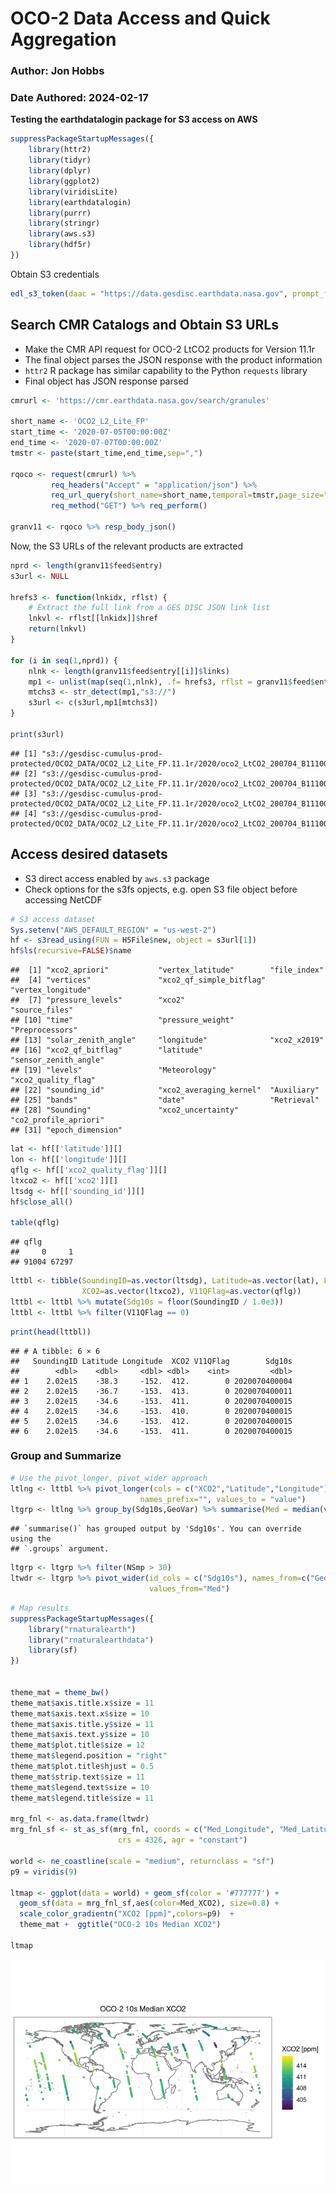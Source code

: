 OCO-2 Data Access and Quick Aggregation
================

### Author: Jon Hobbs

### Date Authored: 2024-02-17

**Testing the earthdatalogin package for S3 access on AWS**

``` r
suppressPackageStartupMessages({ 
    library(httr2)
    library(tidyr)
    library(dplyr)
    library(ggplot2)
    library(viridisLite)
    library(earthdatalogin)
    library(purrr)
    library(stringr)
    library(aws.s3)
    library(hdf5r)
})
```

Obtain S3 credentials

``` r
edl_s3_token(daac = "https://data.gesdisc.earthdata.nasa.gov", prompt_for_netrc = FALSE)
```

## Search CMR Catalogs and Obtain S3 URLs

- Make the CMR API request for OCO-2 LtCO2 products for Version 11.1r
- The final object parses the JSON response with the product information
- `httr2` R package has similar capability to the Python `requests`
  library
- Final object has JSON response parsed

``` r
cmrurl <- 'https://cmr.earthdata.nasa.gov/search/granules'

short_name <- 'OCO2_L2_Lite_FP'
start_time <- '2020-07-05T00:00:00Z'
end_time <- '2020-07-07T00:00:00Z'
tmstr <- paste(start_time,end_time,sep=",")

rqoco <- request(cmrurl) %>% 
         req_headers("Accept" = "application/json") %>% 
         req_url_query(short_name=short_name,temporal=tmstr,page_size="200",version='11.1r') %>%
         req_method("GET") %>% req_perform()     

granv11 <- rqoco %>% resp_body_json()
```

Now, the S3 URLs of the relevant products are extracted

``` r
nprd <- length(granv11$feed$entry)
s3url <- NULL

hrefs3 <- function(lnkidx, rflst) {
    # Extract the full link from a GES DISC JSON link list
    lnkvl <- rflst[[lnkidx]]$href
    return(lnkvl)
}

for (i in seq(1,nprd)) {
    nlnk <- length(granv11$feed$entry[[i]]$links)
    mp1 <- unlist(map(seq(1,nlnk), .f= hrefs3, rflst = granv11$feed$entry[[1]]$links))
    mtchs3 <- str_detect(mp1,"s3://")
    s3url <- c(s3url,mp1[mtchs3])
}

print(s3url)
```

    ## [1] "s3://gesdisc-cumulus-prod-protected/OCO2_DATA/OCO2_L2_Lite_FP.11.1r/2020/oco2_LtCO2_200704_B11100Ar_230603215457s.nc4"
    ## [2] "s3://gesdisc-cumulus-prod-protected/OCO2_DATA/OCO2_L2_Lite_FP.11.1r/2020/oco2_LtCO2_200704_B11100Ar_230603215457s.nc4"
    ## [3] "s3://gesdisc-cumulus-prod-protected/OCO2_DATA/OCO2_L2_Lite_FP.11.1r/2020/oco2_LtCO2_200704_B11100Ar_230603215457s.nc4"
    ## [4] "s3://gesdisc-cumulus-prod-protected/OCO2_DATA/OCO2_L2_Lite_FP.11.1r/2020/oco2_LtCO2_200704_B11100Ar_230603215457s.nc4"

## Access desired datasets

- S3 direct access enabled by `aws.s3` package
- Check options for the s3fs opjects, e.g. open S3 file object before
  accessing NetCDF

``` r
# S3 access dataset
Sys.setenv("AWS_DEFAULT_REGION" = "us-west-2")
hf <- s3read_using(FUN = H5File$new, object = s3url[1])
hf$ls(recursive=FALSE)$name
```

    ##  [1] "xco2_apriori"           "vertex_latitude"        "file_index"            
    ##  [4] "vertices"               "xco2_qf_simple_bitflag" "vertex_longitude"      
    ##  [7] "pressure_levels"        "xco2"                   "source_files"          
    ## [10] "time"                   "pressure_weight"        "Preprocessors"         
    ## [13] "solar_zenith_angle"     "longitude"              "xco2_x2019"            
    ## [16] "xco2_qf_bitflag"        "latitude"               "sensor_zenith_angle"   
    ## [19] "levels"                 "Meteorology"            "xco2_quality_flag"     
    ## [22] "sounding_id"            "xco2_averaging_kernel"  "Auxiliary"             
    ## [25] "bands"                  "date"                   "Retrieval"             
    ## [28] "Sounding"               "xco2_uncertainty"       "co2_profile_apriori"   
    ## [31] "epoch_dimension"

``` r
lat <- hf[['latitude']][]
lon <- hf[['longitude']][]
qflg <- hf[['xco2_quality_flag']][]
ltxco2 <- hf[['xco2']][]
ltsdg <- hf[['sounding_id']][]
hf$close_all()

table(qflg)
```

    ## qflg
    ##     0     1 
    ## 91004 67297

``` r
lttbl <- tibble(SoundingID=as.vector(ltsdg), Latitude=as.vector(lat), Longitude=as.vector(lon),
                XCO2=as.vector(ltxco2), V11QFlag=as.vector(qflg))
lttbl <- lttbl %>% mutate(Sdg10s = floor(SoundingID / 1.0e3))
lttbl <- lttbl %>% filter(V11QFlag == 0)
```

``` r
print(head(lttbl))
```

    ## # A tibble: 6 × 6
    ##   SoundingID Latitude Longitude  XCO2 V11QFlag        Sdg10s
    ##        <dbl>    <dbl>     <dbl> <dbl>    <int>         <dbl>
    ## 1    2.02e15    -38.3     -152.  412.        0 2020070400004
    ## 2    2.02e15    -36.7     -153.  413.        0 2020070400011
    ## 3    2.02e15    -34.6     -153.  411.        0 2020070400015
    ## 4    2.02e15    -34.6     -153.  410.        0 2020070400015
    ## 5    2.02e15    -34.6     -153.  412.        0 2020070400015
    ## 6    2.02e15    -34.6     -153.  411.        0 2020070400015

### Group and Summarize

``` r
# Use the pivot_longer, pivot_wider approach
ltlng <- lttbl %>% pivot_longer(cols = c("XCO2","Latitude","Longitude"), names_to = "GeoVar",
                             names_prefix="", values_to = "value")
ltgrp <- ltlng %>% group_by(Sdg10s,GeoVar) %>% summarise(Med = median(value,na.rm=TRUE), NSmp=n()) %>% ungroup()
```

    ## `summarise()` has grouped output by 'Sdg10s'. You can override using the
    ## `.groups` argument.

``` r
ltgrp <- ltgrp %>% filter(NSmp > 30)
ltwdr <- ltgrp %>% pivot_wider(id_cols = c("Sdg10s"), names_from=c("GeoVar"), names_prefix=c("Med_"), 
                               values_from="Med")
```

``` r
# Map results
suppressPackageStartupMessages({ 
    library("rnaturalearth")
    library("rnaturalearthdata")
    library(sf)
})


theme_mat = theme_bw() 
theme_mat$axis.title.x$size = 11
theme_mat$axis.text.x$size = 10
theme_mat$axis.title.y$size = 11
theme_mat$axis.text.y$size = 10
theme_mat$plot.title$size = 12
theme_mat$legend.position = "right"
theme_mat$plot.title$hjust = 0.5
theme_mat$strip.text$size = 11
theme_mat$legend.text$size = 10
theme_mat$legend.title$size = 11

mrg_fnl <- as.data.frame(ltwdr)
mrg_fnl_sf <- st_as_sf(mrg_fnl, coords = c("Med_Longitude", "Med_Latitude"), 
                        crs = 4326, agr = "constant")

world <- ne_coastline(scale = "medium", returnclass = "sf")
p9 = viridis(9)

ltmap <- ggplot(data = world) + geom_sf(color = '#777777') + 
  geom_sf(data = mrg_fnl_sf,aes(color=Med_XCO2), size=0.8) +
  scale_color_gradientn("XCO2 [ppm]",colors=p9)  + 
  theme_mat +  ggtitle("OCO-2 10s Median XCO2")  

ltmap
```

![](Rfigures/map10s-1.png)<!-- -->
